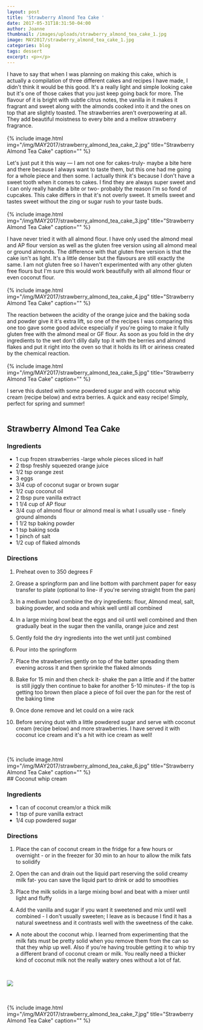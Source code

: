 ```yaml
---
layout: post
title: 'Strawberry Almond Tea Cake '
date: 2017-05-31T18:31:50-04:00
author: Joanne
thumbnail: /images/uploads/strawberry_almond_tea_cake_1.jpg
image: MAY2017/strawberry_almond_tea_cake_1.jpg
categories: blog
tags: dessert
excerpt: <p></p>
---
```

I have to say that when I was planning on making this cake, which is actually a compilation of three different cakes and recipes I have made, I didn't think it would be this good.  It's a really light and simple looking cake but it's one of those cakes that you just keep going back for more. The flavour of it is bright with subtle citrus notes, the vanilla in it makes it fragrant and sweet along with the almonds cooked into it and the ones on top that are slightly toasted. The strawberries aren't overpowering at all. They add beautiful moistness to every bite and a mellow strawberry fragrance.
<br>
<br>
{% include image.html
            img="/img/MAY2017/strawberry_almond_tea_cake_2.jpg"
            title="Strawberry Almond Tea Cake"
            caption="" %}

Let's just put it this way &mdash; I am not one for cakes-truly- maybe a bite here and there because I always want to taste them, but this one had me going for a whole piece and then some.  I actually think it's because I don't have a sweet tooth when it comes to cakes.  I find they are always super sweet and I can only really handle a bite or two- probably the reason I'm so fond of cupcakes. This cake differs in that it's not overly sweet. It smells sweet and tastes sweet without the zing or sugar rush to your taste buds.
<br>
<br>
{% include image.html
            img="/img/MAY2017/strawberry_almond_tea_cake_3.jpg"
            title="Strawberry Almond Tea Cake"
            caption="" %}

I have never tried it with all almond flour. I have only used the almond meal and AP flour version as well as the gluten free version using all almond meal or ground almonds.  The difference with that gluten free version is that the cake isn't as light.  It's a little denser but the flavours are still exactly the same.  I am not gluten free so I haven't experimented with any other gluten free flours but I'm sure this would work beautifully with all almond flour or even coconut flour.  
<br>
{% include image.html
            img="/img/MAY2017/strawberry_almond_tea_cake_4.jpg"
            title="Strawberry Almond Tea Cake"
            caption="" %}

The reaction between the acidity of the orange juice and the baking soda and powder give it it's extra lift, so one of the recipes I was comparing this one too gave some good advice especially if you're going to make it fully gluten free with the almond meal or GF flour. As soon as you fold in the dry ingredients to the wet don't dilly dally top it with the berries and almond flakes and put it right into the oven so that it holds its lift or airiness created by the chemical reaction.
<br>
<br>
{% include image.html
            img="/img/MAY2017/strawberry_almond_tea_cake_5.jpg"
            title="Strawberry Almond Tea Cake"
            caption="" %}

I serve this dusted with some powdered sugar and with coconut whip cream (recipe below) and extra berries. A quick and easy recipe! Simply, perfect for spring and summer!
<br>
<br>
## Strawberry Almond Tea Cake

### Ingredients

* 1 cup frozen strawberries -large whole pieces sliced in half
* 2 tbsp freshly squeezed orange juice
* 1/2 tsp orange zest
* 3 eggs
* 3/4 cup of coconut sugar or brown sugar
* 1/2 cup coconut oil
* 2 tbsp pure vanilla extract
* 1 1/4 cup of AP flour
* 3/4 cup of almond flour or almond meal is what I usually use - finely ground almonds
* 1 1/2 tsp baking powder
* 1 tsp baking soda
* 1 pinch of salt
* 1/2 cup of flaked almonds


### Directions
1. Preheat oven to 350 degrees F

1. Grease a springform pan and line bottom with parchment paper for easy transfer to plate (optional to line- if you're serving straight from the pan)

1. In a medium bowl combine the dry ingredients: flour, Almond meal, salt, baking powder, and soda and whisk well until all combined

1. In a large mixing bowl beat the eggs and oil until well combined and then gradually beat in the sugar then the vanilla, orange juice and zest

1. Gently fold the dry ingredients into the wet until just combined

1. Pour into the springform

1. Place the strawberries gently on top of the batter spreading them evening across it and then sprinkle​ the flaked almonds

1. Bake for 15 min and then check it- shake the pan a little and if the batter is still jiggly then continue to bake for another 5-10 minutes- if the top is getting too brown then place a piece of foil over the pan for the rest of the baking time

1. Once done remove and let could on a wire rack

1. Before serving dust with a little powdered sugar and serve with coconut cream (recipe below) and more strawberries. I have served it with coconut ice cream and it's a hit with ice cream as well!
<br>
<br>
{% include image.html
            img="/img/MAY2017/strawberry_almond_tea_cake_6.jpg"
            title="Strawberry Almond Tea Cake"
            caption="" %}
<br>
## Coconut whip cream

### Ingredients
* 1 can of coconut cream/or a thick milk
* 1 tsp of pure vanilla extract
* 1/4 cup powdered sugar

### Directions

1. Place the can of coconut cream in the fridge for a few hours or overnight - or in the freezer for 30 min to an hour to allow the milk fats to solidify

1. Open the can and drain out the liquid part reserving the solid creamy milk fat- you can save the liquid part to drink or add to smoothies

1. Place the milk solids in a large mixing bowl and beat with a mixer until light and fluffy

1. Add the vanilla and sugar if you want it sweetened and
mix until well combined - I don't usually sweeten; I leave as is because I find it has a natural sweetness and it contrasts well with the sweetness of the cake.

*  A note about the coconut whip. I learned from experimenting that the milk fats must be pretty solid when you remove them from the can so that they whip up well. Also if you're having trouble getting it to whip try a different brand of coconut cream or milk.  You really need a thicker kind of coconut milk not the really watery ones without a lot of fat.
<br>

<p class="apple__news__logo"><a href="https://apple.news/TKVtoVhGUQSuiufA4bqI-gg"><img src="{{ basesite.url }}/img/apple_news.svg" /></a></p>

<br>
<br>
{% include image.html
            img="/img/MAY2017/strawberry_almond_tea_cake_7.jpg"
            title="Strawberry Almond Tea Cake"
            caption="" %}
